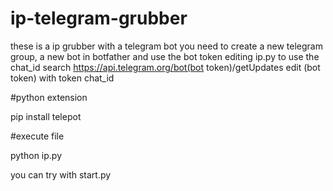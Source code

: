 # ip-telegram-grubber
these is a ip grubber with a telegram bot
you need to create a new telegram group, a new bot in botfather and use the bot token editing ip.py
to use the chat_id search https://api.telegram.org/bot(bot token)/getUpdates
edit (bot token) with token chat_id

#python extension

pip install telepot

#execute file

python ip.py

you can try with start.py
